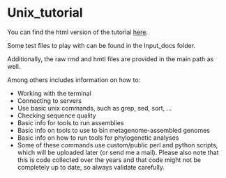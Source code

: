 # Unix_tutorial

You can find the html version of the tutorial [here](https://ndombrowski.github.io/Unix_tutorial).

Some test files to play with can be found in the Input_docs folder. 

Additionally, the raw rmd and hmtl files are provided in the main path as well.

Among others includes information on how to:

- Working with the terminal
- Connecting to servers
- Use basic unix commands, such as grep, sed, sort, ...
- Checking sequence quality
- Basic info for tools to run assemblies
- Basic info on tools to use to bin metagenome-assembled genomes
- Basic info on how to run tools for phylogenetic analyses
- Some of these commands use custom/public perl and python scripts, which will be uploaded later (or send me a mail). Please also note that this is code collected over the years and that code might not be completely up to date, so always validate carefully.
